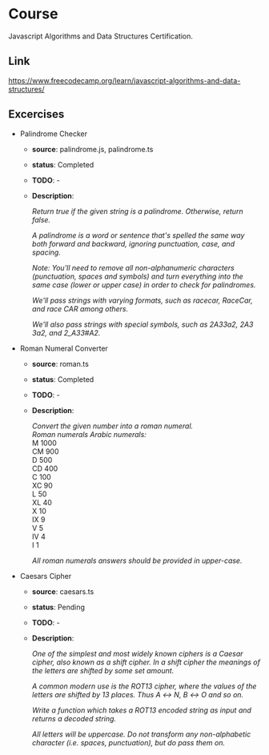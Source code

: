 # Course

Javascript Algorithms and Data Structures Certification.

## Link

https://www.freecodecamp.org/learn/javascript-algorithms-and-data-structures/

## Excercises

- Palindrome Checker

  - **source**: palindrome.js, palindrome.ts
  - **status**: Completed
  - **TODO**: -
  - **Description**:

    _Return true if the given string is a palindrome. Otherwise, return false._

    _A palindrome is a word or sentence that's spelled the same way both forward and backward, ignoring punctuation, case, and spacing._

    _Note: You'll need to remove all non-alphanumeric characters (punctuation, spaces and symbols) and turn everything into the same case (lower or upper case) in order to check for palindromes._

    _We'll pass strings with varying formats, such as racecar, RaceCar, and race CAR among others._

    _We'll also pass strings with special symbols, such as 2A3*3a2, 2A3 3a2, and 2_A3*3#A2._

- Roman Numeral Converter

  - **source**: roman.ts
  - **status**: Completed
  - **TODO**: -
  - **Description**:

    _Convert the given number into a roman numeral._ <br>
    _Roman numerals Arabic numerals:_ <br>
    M 1000 <br>
    CM 900 <br>
    D 500 <br>
    CD 400 <br>
    C 100 <br>
    XC 90 <br>
    L 50 <br>
    XL 40 <br>
    X 10 <br>
    IX 9 <br>
    V 5 <br>
    IV 4 <br>
    I 1 <br>

    _All roman numerals answers should be provided in upper-case._

- Caesars Cipher
  - **source**: caesars.ts
  - **status**: Pending
  - **TODO**: -
  - **Description**:

    _One of the simplest and most widely known ciphers is a Caesar cipher, also known as a shift cipher. In a shift cipher the meanings of the letters are shifted by some set amount._

    _A common modern use is the ROT13 cipher, where the values of the letters are shifted by 13 places. Thus A ↔ N, B ↔ O and so on._

    _Write a function which takes a ROT13 encoded string as input and returns a decoded string._

    _All letters will be uppercase. Do not transform any non-alphabetic character (i.e. spaces, punctuation), but do pass them on._
